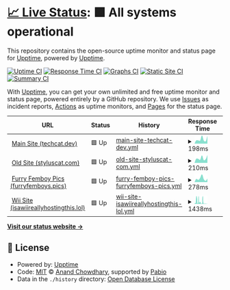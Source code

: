 # [📈 Live Status](https://demo.upptime.js.org): <!--live status--> **🟩 All systems operational**

This repository contains the open-source uptime monitor and status page for [Upptime](https://upptime.js.org), powered by [Upptime](https://github.com/upptime/upptime).

[![Uptime CI](https://github.com/furrykitsune/styluscat-status/workflows/Uptime%20CI/badge.svg)](https://github.com/furrykitsune/styluscat-status/actions?query=workflow%3A%22Uptime+CI%22)
[![Response Time CI](https://github.com/furrykitsune/styluscat-status/workflows/Response%20Time%20CI/badge.svg)](https://github.com/furrykitsune/styluscat-status/actions?query=workflow%3A%22Response+Time+CI%22)
[![Graphs CI](https://github.com/furrykitsune/styluscat-status/workflows/Graphs%20CI/badge.svg)](https://github.com/furrykitsune/styluscat-status/actions?query=workflow%3A%22Graphs+CI%22)
[![Static Site CI](https://github.com/furrykitsune/styluscat-status/workflows/Static%20Site%20CI/badge.svg)](https://github.com/furrykitsune/styluscat-status/actions?query=workflow%3A%22Static+Site+CI%22)
[![Summary CI](https://github.com/furrykitsune/styluscat-status/workflows/Summary%20CI/badge.svg)](https://github.com/furrykitsune/styluscat-status/actions?query=workflow%3A%22Summary+CI%22)

With [Upptime](https://upptime.js.org), you can get your own unlimited and free uptime monitor and status page, powered entirely by a GitHub repository. We use [Issues](https://github.com/upptime/upptime/issues) as incident reports, [Actions](https://github.com/furrykitsune/styluscat-status/actions) as uptime monitors, and [Pages](https://demo.upptime.js.org) for the status page.

<!--start: status pages-->
<!-- This summary is generated by Upptime (https://github.com/upptime/upptime) -->
<!-- Do not edit this manually, your changes will be overwritten -->
<!-- prettier-ignore -->
| URL | Status | History | Response Time | Uptime |
| --- | ------ | ------- | ------------- | ------ |
| <img alt="" src="https://icons.duckduckgo.com/ip3/techcat.dev.ico" height="13"> [Main Site (techcat.dev)](https://techcat.dev) | 🟩 Up | [main-site-techcat-dev.yml](https://github.com/techcat-dev/techcat-site-status/commits/HEAD/history/main-site-techcat-dev.yml) | <details><summary><img alt="Response time graph" src="./graphs/main-site-techcat-dev/response-time-week.png" height="20"> 198ms</summary><br><a href="https://status.techcat.dev/history/main-site-techcat-dev"><img alt="Response time 215" src="https://img.shields.io/endpoint?url=https%3A%2F%2Fraw.githubusercontent.com%2Ftechcat-dev%2Ftechcat-site-status%2FHEAD%2Fapi%2Fmain-site-techcat-dev%2Fresponse-time.json"></a><br><a href="https://status.techcat.dev/history/main-site-techcat-dev"><img alt="24-hour response time 148" src="https://img.shields.io/endpoint?url=https%3A%2F%2Fraw.githubusercontent.com%2Ftechcat-dev%2Ftechcat-site-status%2FHEAD%2Fapi%2Fmain-site-techcat-dev%2Fresponse-time-day.json"></a><br><a href="https://status.techcat.dev/history/main-site-techcat-dev"><img alt="7-day response time 198" src="https://img.shields.io/endpoint?url=https%3A%2F%2Fraw.githubusercontent.com%2Ftechcat-dev%2Ftechcat-site-status%2FHEAD%2Fapi%2Fmain-site-techcat-dev%2Fresponse-time-week.json"></a><br><a href="https://status.techcat.dev/history/main-site-techcat-dev"><img alt="30-day response time 206" src="https://img.shields.io/endpoint?url=https%3A%2F%2Fraw.githubusercontent.com%2Ftechcat-dev%2Ftechcat-site-status%2FHEAD%2Fapi%2Fmain-site-techcat-dev%2Fresponse-time-month.json"></a><br><a href="https://status.techcat.dev/history/main-site-techcat-dev"><img alt="1-year response time 215" src="https://img.shields.io/endpoint?url=https%3A%2F%2Fraw.githubusercontent.com%2Ftechcat-dev%2Ftechcat-site-status%2FHEAD%2Fapi%2Fmain-site-techcat-dev%2Fresponse-time-year.json"></a></details> | <details><summary><a href="https://status.techcat.dev/history/main-site-techcat-dev">100.00%</a></summary><a href="https://status.techcat.dev/history/main-site-techcat-dev"><img alt="All-time uptime 100.00%" src="https://img.shields.io/endpoint?url=https%3A%2F%2Fraw.githubusercontent.com%2Ftechcat-dev%2Ftechcat-site-status%2FHEAD%2Fapi%2Fmain-site-techcat-dev%2Fuptime.json"></a><br><a href="https://status.techcat.dev/history/main-site-techcat-dev"><img alt="24-hour uptime 100.00%" src="https://img.shields.io/endpoint?url=https%3A%2F%2Fraw.githubusercontent.com%2Ftechcat-dev%2Ftechcat-site-status%2FHEAD%2Fapi%2Fmain-site-techcat-dev%2Fuptime-day.json"></a><br><a href="https://status.techcat.dev/history/main-site-techcat-dev"><img alt="7-day uptime 100.00%" src="https://img.shields.io/endpoint?url=https%3A%2F%2Fraw.githubusercontent.com%2Ftechcat-dev%2Ftechcat-site-status%2FHEAD%2Fapi%2Fmain-site-techcat-dev%2Fuptime-week.json"></a><br><a href="https://status.techcat.dev/history/main-site-techcat-dev"><img alt="30-day uptime 100.00%" src="https://img.shields.io/endpoint?url=https%3A%2F%2Fraw.githubusercontent.com%2Ftechcat-dev%2Ftechcat-site-status%2FHEAD%2Fapi%2Fmain-site-techcat-dev%2Fuptime-month.json"></a><br><a href="https://status.techcat.dev/history/main-site-techcat-dev"><img alt="1-year uptime 100.00%" src="https://img.shields.io/endpoint?url=https%3A%2F%2Fraw.githubusercontent.com%2Ftechcat-dev%2Ftechcat-site-status%2FHEAD%2Fapi%2Fmain-site-techcat-dev%2Fuptime-year.json"></a></details>
| <img alt="" src="https://icons.duckduckgo.com/ip3/styluscat.com.ico" height="13"> [Old Site (styluscat.com)](https://styluscat.com) | 🟩 Up | [old-site-styluscat-com.yml](https://github.com/techcat-dev/techcat-site-status/commits/HEAD/history/old-site-styluscat-com.yml) | <details><summary><img alt="Response time graph" src="./graphs/old-site-styluscat-com/response-time-week.png" height="20"> 210ms</summary><br><a href="https://status.techcat.dev/history/old-site-styluscat-com"><img alt="Response time 215" src="https://img.shields.io/endpoint?url=https%3A%2F%2Fraw.githubusercontent.com%2Ftechcat-dev%2Ftechcat-site-status%2FHEAD%2Fapi%2Fold-site-styluscat-com%2Fresponse-time.json"></a><br><a href="https://status.techcat.dev/history/old-site-styluscat-com"><img alt="24-hour response time 175" src="https://img.shields.io/endpoint?url=https%3A%2F%2Fraw.githubusercontent.com%2Ftechcat-dev%2Ftechcat-site-status%2FHEAD%2Fapi%2Fold-site-styluscat-com%2Fresponse-time-day.json"></a><br><a href="https://status.techcat.dev/history/old-site-styluscat-com"><img alt="7-day response time 210" src="https://img.shields.io/endpoint?url=https%3A%2F%2Fraw.githubusercontent.com%2Ftechcat-dev%2Ftechcat-site-status%2FHEAD%2Fapi%2Fold-site-styluscat-com%2Fresponse-time-week.json"></a><br><a href="https://status.techcat.dev/history/old-site-styluscat-com"><img alt="30-day response time 208" src="https://img.shields.io/endpoint?url=https%3A%2F%2Fraw.githubusercontent.com%2Ftechcat-dev%2Ftechcat-site-status%2FHEAD%2Fapi%2Fold-site-styluscat-com%2Fresponse-time-month.json"></a><br><a href="https://status.techcat.dev/history/old-site-styluscat-com"><img alt="1-year response time 215" src="https://img.shields.io/endpoint?url=https%3A%2F%2Fraw.githubusercontent.com%2Ftechcat-dev%2Ftechcat-site-status%2FHEAD%2Fapi%2Fold-site-styluscat-com%2Fresponse-time-year.json"></a></details> | <details><summary><a href="https://status.techcat.dev/history/old-site-styluscat-com">100.00%</a></summary><a href="https://status.techcat.dev/history/old-site-styluscat-com"><img alt="All-time uptime 100.00%" src="https://img.shields.io/endpoint?url=https%3A%2F%2Fraw.githubusercontent.com%2Ftechcat-dev%2Ftechcat-site-status%2FHEAD%2Fapi%2Fold-site-styluscat-com%2Fuptime.json"></a><br><a href="https://status.techcat.dev/history/old-site-styluscat-com"><img alt="24-hour uptime 100.00%" src="https://img.shields.io/endpoint?url=https%3A%2F%2Fraw.githubusercontent.com%2Ftechcat-dev%2Ftechcat-site-status%2FHEAD%2Fapi%2Fold-site-styluscat-com%2Fuptime-day.json"></a><br><a href="https://status.techcat.dev/history/old-site-styluscat-com"><img alt="7-day uptime 100.00%" src="https://img.shields.io/endpoint?url=https%3A%2F%2Fraw.githubusercontent.com%2Ftechcat-dev%2Ftechcat-site-status%2FHEAD%2Fapi%2Fold-site-styluscat-com%2Fuptime-week.json"></a><br><a href="https://status.techcat.dev/history/old-site-styluscat-com"><img alt="30-day uptime 100.00%" src="https://img.shields.io/endpoint?url=https%3A%2F%2Fraw.githubusercontent.com%2Ftechcat-dev%2Ftechcat-site-status%2FHEAD%2Fapi%2Fold-site-styluscat-com%2Fuptime-month.json"></a><br><a href="https://status.techcat.dev/history/old-site-styluscat-com"><img alt="1-year uptime 100.00%" src="https://img.shields.io/endpoint?url=https%3A%2F%2Fraw.githubusercontent.com%2Ftechcat-dev%2Ftechcat-site-status%2FHEAD%2Fapi%2Fold-site-styluscat-com%2Fuptime-year.json"></a></details>
| <img alt="" src="https://icons.duckduckgo.com/ip3/furryfemboys.pics.ico" height="13"> [Furry Femboy Pics (furryfemboys.pics)](https://furryfemboys.pics) | 🟩 Up | [furry-femboy-pics-furryfemboys-pics.yml](https://github.com/techcat-dev/techcat-site-status/commits/HEAD/history/furry-femboy-pics-furryfemboys-pics.yml) | <details><summary><img alt="Response time graph" src="./graphs/furry-femboy-pics-furryfemboys-pics/response-time-week.png" height="20"> 278ms</summary><br><a href="https://status.techcat.dev/history/furry-femboy-pics-furryfemboys-pics"><img alt="Response time 331" src="https://img.shields.io/endpoint?url=https%3A%2F%2Fraw.githubusercontent.com%2Ftechcat-dev%2Ftechcat-site-status%2FHEAD%2Fapi%2Ffurry-femboy-pics-furryfemboys-pics%2Fresponse-time.json"></a><br><a href="https://status.techcat.dev/history/furry-femboy-pics-furryfemboys-pics"><img alt="24-hour response time 233" src="https://img.shields.io/endpoint?url=https%3A%2F%2Fraw.githubusercontent.com%2Ftechcat-dev%2Ftechcat-site-status%2FHEAD%2Fapi%2Ffurry-femboy-pics-furryfemboys-pics%2Fresponse-time-day.json"></a><br><a href="https://status.techcat.dev/history/furry-femboy-pics-furryfemboys-pics"><img alt="7-day response time 278" src="https://img.shields.io/endpoint?url=https%3A%2F%2Fraw.githubusercontent.com%2Ftechcat-dev%2Ftechcat-site-status%2FHEAD%2Fapi%2Ffurry-femboy-pics-furryfemboys-pics%2Fresponse-time-week.json"></a><br><a href="https://status.techcat.dev/history/furry-femboy-pics-furryfemboys-pics"><img alt="30-day response time 270" src="https://img.shields.io/endpoint?url=https%3A%2F%2Fraw.githubusercontent.com%2Ftechcat-dev%2Ftechcat-site-status%2FHEAD%2Fapi%2Ffurry-femboy-pics-furryfemboys-pics%2Fresponse-time-month.json"></a><br><a href="https://status.techcat.dev/history/furry-femboy-pics-furryfemboys-pics"><img alt="1-year response time 331" src="https://img.shields.io/endpoint?url=https%3A%2F%2Fraw.githubusercontent.com%2Ftechcat-dev%2Ftechcat-site-status%2FHEAD%2Fapi%2Ffurry-femboy-pics-furryfemboys-pics%2Fresponse-time-year.json"></a></details> | <details><summary><a href="https://status.techcat.dev/history/furry-femboy-pics-furryfemboys-pics">100.00%</a></summary><a href="https://status.techcat.dev/history/furry-femboy-pics-furryfemboys-pics"><img alt="All-time uptime 100.00%" src="https://img.shields.io/endpoint?url=https%3A%2F%2Fraw.githubusercontent.com%2Ftechcat-dev%2Ftechcat-site-status%2FHEAD%2Fapi%2Ffurry-femboy-pics-furryfemboys-pics%2Fuptime.json"></a><br><a href="https://status.techcat.dev/history/furry-femboy-pics-furryfemboys-pics"><img alt="24-hour uptime 100.00%" src="https://img.shields.io/endpoint?url=https%3A%2F%2Fraw.githubusercontent.com%2Ftechcat-dev%2Ftechcat-site-status%2FHEAD%2Fapi%2Ffurry-femboy-pics-furryfemboys-pics%2Fuptime-day.json"></a><br><a href="https://status.techcat.dev/history/furry-femboy-pics-furryfemboys-pics"><img alt="7-day uptime 100.00%" src="https://img.shields.io/endpoint?url=https%3A%2F%2Fraw.githubusercontent.com%2Ftechcat-dev%2Ftechcat-site-status%2FHEAD%2Fapi%2Ffurry-femboy-pics-furryfemboys-pics%2Fuptime-week.json"></a><br><a href="https://status.techcat.dev/history/furry-femboy-pics-furryfemboys-pics"><img alt="30-day uptime 100.00%" src="https://img.shields.io/endpoint?url=https%3A%2F%2Fraw.githubusercontent.com%2Ftechcat-dev%2Ftechcat-site-status%2FHEAD%2Fapi%2Ffurry-femboy-pics-furryfemboys-pics%2Fuptime-month.json"></a><br><a href="https://status.techcat.dev/history/furry-femboy-pics-furryfemboys-pics"><img alt="1-year uptime 100.00%" src="https://img.shields.io/endpoint?url=https%3A%2F%2Fraw.githubusercontent.com%2Ftechcat-dev%2Ftechcat-site-status%2FHEAD%2Fapi%2Ffurry-femboy-pics-furryfemboys-pics%2Fuptime-year.json"></a></details>
| <img alt="" src="https://icons.duckduckgo.com/ip3/isawiireallyhostingthis.lol.ico" height="13"> [Wii Site (isawiireallyhostingthis.lol)](https://isawiireallyhostingthis.lol) | 🟩 Up | [wii-site-isawiireallyhostingthis-lol.yml](https://github.com/techcat-dev/techcat-site-status/commits/HEAD/history/wii-site-isawiireallyhostingthis-lol.yml) | <details><summary><img alt="Response time graph" src="./graphs/wii-site-isawiireallyhostingthis-lol/response-time-week.png" height="20"> 1438ms</summary><br><a href="https://status.techcat.dev/history/wii-site-isawiireallyhostingthis-lol"><img alt="Response time 1263" src="https://img.shields.io/endpoint?url=https%3A%2F%2Fraw.githubusercontent.com%2Ftechcat-dev%2Ftechcat-site-status%2FHEAD%2Fapi%2Fwii-site-isawiireallyhostingthis-lol%2Fresponse-time.json"></a><br><a href="https://status.techcat.dev/history/wii-site-isawiireallyhostingthis-lol"><img alt="24-hour response time 238" src="https://img.shields.io/endpoint?url=https%3A%2F%2Fraw.githubusercontent.com%2Ftechcat-dev%2Ftechcat-site-status%2FHEAD%2Fapi%2Fwii-site-isawiireallyhostingthis-lol%2Fresponse-time-day.json"></a><br><a href="https://status.techcat.dev/history/wii-site-isawiireallyhostingthis-lol"><img alt="7-day response time 1438" src="https://img.shields.io/endpoint?url=https%3A%2F%2Fraw.githubusercontent.com%2Ftechcat-dev%2Ftechcat-site-status%2FHEAD%2Fapi%2Fwii-site-isawiireallyhostingthis-lol%2Fresponse-time-week.json"></a><br><a href="https://status.techcat.dev/history/wii-site-isawiireallyhostingthis-lol"><img alt="30-day response time 1928" src="https://img.shields.io/endpoint?url=https%3A%2F%2Fraw.githubusercontent.com%2Ftechcat-dev%2Ftechcat-site-status%2FHEAD%2Fapi%2Fwii-site-isawiireallyhostingthis-lol%2Fresponse-time-month.json"></a><br><a href="https://status.techcat.dev/history/wii-site-isawiireallyhostingthis-lol"><img alt="1-year response time 1263" src="https://img.shields.io/endpoint?url=https%3A%2F%2Fraw.githubusercontent.com%2Ftechcat-dev%2Ftechcat-site-status%2FHEAD%2Fapi%2Fwii-site-isawiireallyhostingthis-lol%2Fresponse-time-year.json"></a></details> | <details><summary><a href="https://status.techcat.dev/history/wii-site-isawiireallyhostingthis-lol">65.06%</a></summary><a href="https://status.techcat.dev/history/wii-site-isawiireallyhostingthis-lol"><img alt="All-time uptime 95.39%" src="https://img.shields.io/endpoint?url=https%3A%2F%2Fraw.githubusercontent.com%2Ftechcat-dev%2Ftechcat-site-status%2FHEAD%2Fapi%2Fwii-site-isawiireallyhostingthis-lol%2Fuptime.json"></a><br><a href="https://status.techcat.dev/history/wii-site-isawiireallyhostingthis-lol"><img alt="24-hour uptime 46.92%" src="https://img.shields.io/endpoint?url=https%3A%2F%2Fraw.githubusercontent.com%2Ftechcat-dev%2Ftechcat-site-status%2FHEAD%2Fapi%2Fwii-site-isawiireallyhostingthis-lol%2Fuptime-day.json"></a><br><a href="https://status.techcat.dev/history/wii-site-isawiireallyhostingthis-lol"><img alt="7-day uptime 65.06%" src="https://img.shields.io/endpoint?url=https%3A%2F%2Fraw.githubusercontent.com%2Ftechcat-dev%2Ftechcat-site-status%2FHEAD%2Fapi%2Fwii-site-isawiireallyhostingthis-lol%2Fuptime-week.json"></a><br><a href="https://status.techcat.dev/history/wii-site-isawiireallyhostingthis-lol"><img alt="30-day uptime 90.29%" src="https://img.shields.io/endpoint?url=https%3A%2F%2Fraw.githubusercontent.com%2Ftechcat-dev%2Ftechcat-site-status%2FHEAD%2Fapi%2Fwii-site-isawiireallyhostingthis-lol%2Fuptime-month.json"></a><br><a href="https://status.techcat.dev/history/wii-site-isawiireallyhostingthis-lol"><img alt="1-year uptime 95.39%" src="https://img.shields.io/endpoint?url=https%3A%2F%2Fraw.githubusercontent.com%2Ftechcat-dev%2Ftechcat-site-status%2FHEAD%2Fapi%2Fwii-site-isawiireallyhostingthis-lol%2Fuptime-year.json"></a></details>

<!--end: status pages-->

[**Visit our status website →**](https://demo.upptime.js.org)

## 📄 License

- Powered by: [Upptime](https://github.com/upptime/upptime)
- Code: [MIT](./LICENSE) © [Anand Chowdhary](https://anandchowdhary.com), supported by [Pabio](https://pabio.com)
- Data in the `./history` directory: [Open Database License](https://opendatacommons.org/licenses/odbl/1-0/)
